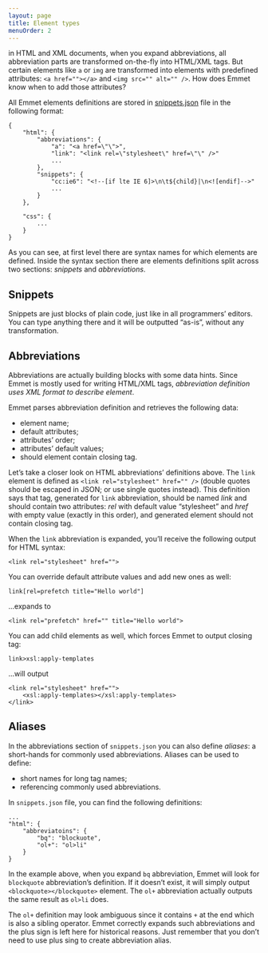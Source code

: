 ```yaml
---
layout: page
title: Element types
menuOrder: 2
---
```

in HTML and XML documents, when you expand abbreviations, all abbreviation parts are transformed on-the-fly into HTML/XML tags. But certain elements like `a` or `img` are transformed into elements with predefined attributes: `<a href=""></a>` and `<img src="" alt="" />`. How does Emmet know when to add those attributes?

All Emmet elements definitions are stored in [snippets.json](https://github.com/sergeche/zen-coding/blob/v0.7.1/snippets.json) file in the following format:

	{
		"html": {
			"abbreviations": {
				"a": "<a href=\"\">",
				"link": "<link rel=\"stylesheet\" href=\"\" />"
				...
			},
			"snippets": {
				"cc:ie6": "<!--[if lte IE 6]>\n\t${child}|\n<![endif]-->"
				...
			}
		},
		
		"css": {
			...
		}
	}

As you can see, at first level there are syntax names for which elements are defined. Inside the syntax section there are elements definitions split across two sections: _snippets_ and _abbreviations_.

## Snippets

Snippets are just blocks of plain code, just like in all programmers’ editors. You can type anything there and it will be outputted “as-is”, without any transformation.

## Abbreviations

Abbreviations are actually building blocks with some data hints. Since Emmet is mostly used for writing HTML/XML tags, _abbreviation definition uses XML format to describe element_.

Emmet parses abbreviation definition and retrieves the following data:

* element name;
* default attributes;
* attributes’ order;
* attributes’ default values;
* should element contain closing tag.

Let’s take a closer look on HTML abbreviations’ definitions above. The `link` element is defined as `<link rel="stylesheet" href="" />` (double quotes should be escaped in JSON; or use single quotes instead). This definition says that tag, generated for `link` abbreviation, should be named _link_ and should contain two attributes: _rel_ with default value “stylesheet” and _href_ with empty value (exactly in this order), and generated element should not contain closing tag.

When the `link` abbreviation is expanded, you’ll receive the following output for HTML syntax:

	<link rel="stylesheet" href="">
	
You can override default attribute values and add new ones as well:

	link[rel=prefetch title="Hello world"]
	
...expands to

	<link rel="prefetch" href="" title="Hello world">
	
You can add child elements as well, which forces Emmet to output closing tag:

	link>xsl:apply-templates
	
...will output

	<link rel="stylesheet" href="">
		<xsl:apply-templates></xsl:apply-templates>
	</link>
	
## Aliases

In the abbreviations section of `snippets.json` you can also define _aliases_: a short-hands for commonly used abbreviations. Aliases can be used to define:

* short names for long tag names;
* referencing commonly used abbreviations.

In `snippets.json` file, you can find the following definitions:

	...
	"html": {
		"abbreviatoins": {
			"bq": "blockuote",
			"ol+": "ol>li"
		}
	}

In the example above, when you expand `bq` abbreviation, Emmet will look for `blockquote` abbreviation’s definition. If it doesn’t exist, it will simply output `<blockquote></blockquote>` element. The `ol+` abbreviation actually outputs the same result as `ol>li` does.

The `ol+` definition may look ambiguous since it contains `+` at the end which is also a sibling operator. Emmet correctly expands such abbreviations and the plus sign is left here for historical reasons. Just remember that you don’t need to use plus sing to create abbreviation alias.